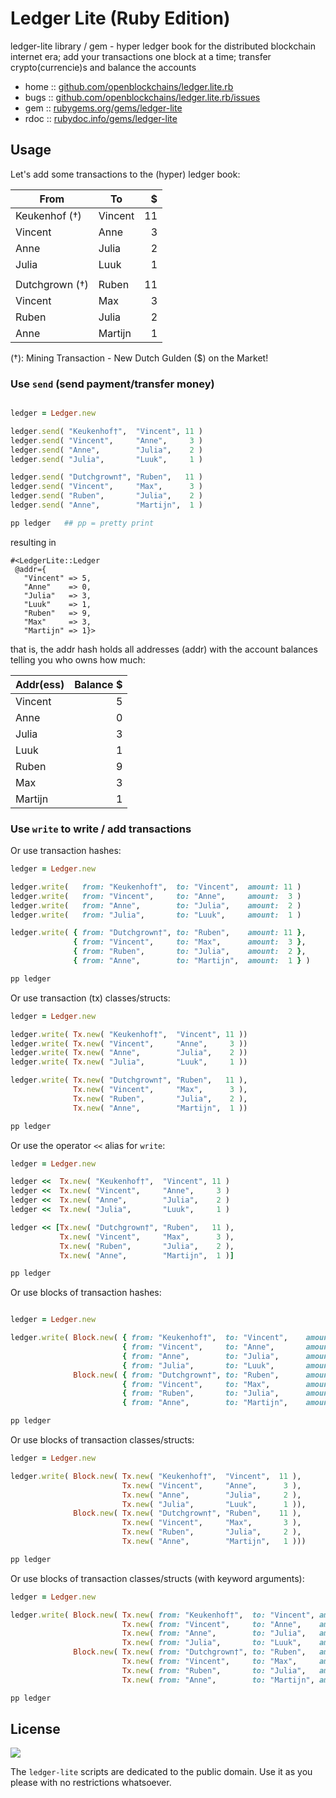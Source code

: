 # Ledger Lite (Ruby Edition)

ledger-lite library / gem - hyper ledger book for the distributed blockchain internet era; add your transactions one block at a time; transfer crypto(currencie)s and balance the accounts


* home  :: [github.com/openblockchains/ledger.lite.rb](https://github.com/openblockchains/ledger.lite.rb)
* bugs  :: [github.com/openblockchains/ledger.lite.rb/issues](https://github.com/openblockchains/ledger.lite.rb/issues)
* gem   :: [rubygems.org/gems/ledger-lite](https://rubygems.org/gems/ledger-lite)
* rdoc  :: [rubydoc.info/gems/ledger-lite](http://rubydoc.info/gems/ledger-lite)


## Usage

Let's add some transactions to the (hyper) ledger book:

| From                | To           |   $ |
|---------------------|--------------|----:|
| Keukenhof (†)       | Vincent      |  11 |
| Vincent             | Anne         |   3 |
| Anne                | Julia        |   2 |
| Julia               | Luuk         |   1 |
|                     |              |     |
| Dutchgrown (†)      | Ruben        |  11 |
| Vincent             | Max          |   3 |
| Ruben               | Julia        |   2 |
| Anne                | Martijn      |   1 |

(†): Mining Transaction - New Dutch Gulden ($) on the Market!



### Use `send` (send payment/transfer money)

```ruby

ledger = Ledger.new

ledger.send( "Keukenhof†",  "Vincent", 11 )
ledger.send( "Vincent",     "Anne",     3 )
ledger.send( "Anne",        "Julia",    2 )
ledger.send( "Julia",       "Luuk",     1 )

ledger.send( "Dutchgrown†", "Ruben",   11 )
ledger.send( "Vincent",     "Max",      3 )
ledger.send( "Ruben",       "Julia",    2 )
ledger.send( "Anne",        "Martijn",  1 )

pp ledger   ## pp = pretty print

```

resulting in

```
#<LedgerLite::Ledger
 @addr={
   "Vincent" => 5,
   "Anne"    => 0,
   "Julia"   => 3,
   "Luuk"    => 1,
   "Ruben"   => 9,
   "Max"     => 3,
   "Martijn" => 1}>
```

that is, the addr hash holds all addresses (addr) with the account balances
telling you who owns how much:

| Addr(ess)           | Balance $ |
|---------------------|----------:|
| Vincent             |         5 |
| Anne                |         0 |
| Julia               |         3 |
| Luuk                |         1 |
| Ruben               |         9 |
| Max                 |         3 |
| Martijn             |         1 |


### Use `write` to write / add transactions


Or use transaction hashes:

``` ruby
ledger = Ledger.new

ledger.write(   from: "Keukenhof†",  to: "Vincent",  amount: 11 )
ledger.write(   from: "Vincent",     to: "Anne",     amount:  3 )
ledger.write(   from: "Anne",        to: "Julia",    amount:  2 )
ledger.write(   from: "Julia",       to: "Luuk",     amount:  1 )

ledger.write( { from: "Dutchgrown†", to: "Ruben",    amount: 11 },
              { from: "Vincent",     to: "Max",      amount:  3 },
              { from: "Ruben",       to: "Julia",    amount:  2 },
              { from: "Anne",        to: "Martijn",  amount:  1 } )

pp ledger
```

Or use transaction (tx) classes/structs:

``` ruby
ledger = Ledger.new

ledger.write( Tx.new( "Keukenhof†",  "Vincent", 11 ))
ledger.write( Tx.new( "Vincent",     "Anne",     3 ))
ledger.write( Tx.new( "Anne",        "Julia",    2 ))
ledger.write( Tx.new( "Julia",       "Luuk",     1 ))

ledger.write( Tx.new( "Dutchgrown†", "Ruben",   11 ),
              Tx.new( "Vincent",     "Max",      3 ),
              Tx.new( "Ruben",       "Julia",    2 ),
              Tx.new( "Anne",        "Martijn",  1 ))

pp ledger
```

Or use the operator `<<` alias for `write`:

```ruby
ledger = Ledger.new

ledger <<  Tx.new( "Keukenhof†",  "Vincent", 11 )
ledger <<  Tx.new( "Vincent",     "Anne",     3 )
ledger <<  Tx.new( "Anne",        "Julia",    2 )
ledger <<  Tx.new( "Julia",       "Luuk",     1 )

ledger << [Tx.new( "Dutchgrown†", "Ruben",   11 ),
           Tx.new( "Vincent",     "Max",      3 ),
           Tx.new( "Ruben",       "Julia",    2 ),
           Tx.new( "Anne",        "Martijn",  1 )]

pp ledger
```


Or use blocks of transaction hashes:

``` ruby

ledger = Ledger.new

ledger.write( Block.new( { from: "Keukenhof†",  to: "Vincent",    amount: 11 },
                         { from: "Vincent",     to: "Anne",       amount:  3 },
                         { from: "Anne",        to: "Julia",      amount:  2 },
                         { from: "Julia",       to: "Luuk",       amount:  1 } ),
              Block.new( { from: "Dutchgrown†", to: "Ruben",      amount: 11 },
                         { from: "Vincent",     to: "Max",        amount:  3 },
                         { from: "Ruben",       to: "Julia",      amount:  2 },
                         { from: "Anne",        to: "Martijn",    amount:  1 } ))

pp ledger
```


Or use blocks of transaction classes/structs:

``` ruby
ledger = Ledger.new

ledger.write( Block.new( Tx.new( "Keukenhof†",  "Vincent",  11 ),
                         Tx.new( "Vincent",     "Anne",      3 ),
                         Tx.new( "Anne",        "Julia",     2 ),
                         Tx.new( "Julia",       "Luuk",      1 )),
              Block.new( Tx.new( "Dutchgrown†", "Ruben",    11 ),
                         Tx.new( "Vincent",     "Max",       3 ),
                         Tx.new( "Ruben",       "Julia",     2 ),
                         Tx.new( "Anne",        "Martijn",   1 )))

pp ledger
```

Or use blocks of transaction classes/structs (with keyword arguments):

```ruby
ledger = Ledger.new

ledger.write( Block.new( Tx.new( from: "Keukenhof†",  to: "Vincent", amount: 11 ),
                         Tx.new( from: "Vincent",     to: "Anne",    amount:  3 ),
                         Tx.new( from: "Anne",        to: "Julia",   amount:  2 ),
                         Tx.new( from: "Julia",       to: "Luuk",    amount:  1 )),
              Block.new( Tx.new( from: "Dutchgrown†", to: "Ruben",   amount: 11 ),
                         Tx.new( from: "Vincent",     to: "Max",     amount:  3 ),
                         Tx.new( from: "Ruben",       to: "Julia",   amount:  2 ),
                         Tx.new( from: "Anne",        to: "Martijn", amount:  1 )))

pp ledger
```



## License

![](https://publicdomainworks.github.io/buttons/zero88x31.png)

The `ledger-lite` scripts are dedicated to the public domain.
Use it as you please with no restrictions whatsoever.
